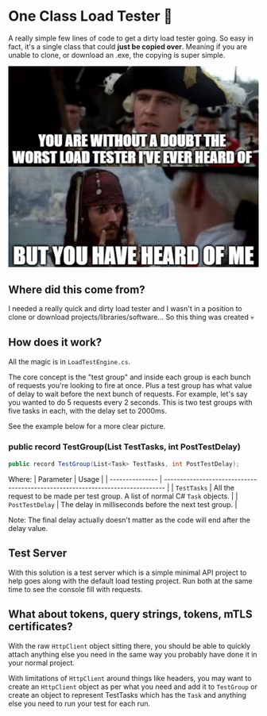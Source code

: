# One Class Load Tester 💪

A really simple few lines of code to get a dirty load tester going. So easy in fact, it's a single class that could **just be copied over**. Meaning if you are unable to clone, or download an .exe, the copying is super simple.


![](images/YouHaveHeardOfMe.jpg)


## Where did this come from?
I needed a really quick and dirty load tester and I wasn't in a position to clone or download projects/libraries/software... So this thing was created 💀

## How does it work?

All the magic is in `LoadTestEngine.cs`.

The core concept is the "test group" and inside each group is each bunch of requests you're looking to fire at once. Plus a test group has what value of delay to wait before the next bunch of requests. For example, let's say you wanted to do 5 requests every 2 seconds. This is two test groups with five tasks in each, with the delay set to 2000ms. 

See the example below for a more clear picture.

### public record TestGroup(List<Task> TestTasks, int PostTestDelay)

```csharp
public record TestGroup(List<Task> TestTasks, int PostTestDelay);
```

Where:
| Parameter       | Usage                                                                          |
| --------------- | ------------------------------------------------------------------------------ |
| `TestTasks`     | All the request to be made per test group. A list of normal C# `Task` objects. |
| `PostTestDelay` | The delay in milliseconds before the next test group.                          |


Note: The final delay actually doesn't matter as the code will end after the delay value. 

## Test Server

With this solution is a test server which is a simple minimal API project to help goes along with the default load testing project. Run both at the same time to see the console fill with requests.

## What about tokens, query strings, tokens, mTLS certificates?

With the raw `HttpClient` object sitting there, you should be able to quickly attach anything else you need in the same way you probably have done it in your normal project.

With limitations of `HttpClient` around things like headers, you may want to create an `HttpClient` object as per what you need and add it to `TestGroup` or create an object to represent TestTasks which has the `Task` and anything else you need to run your test for each run. 